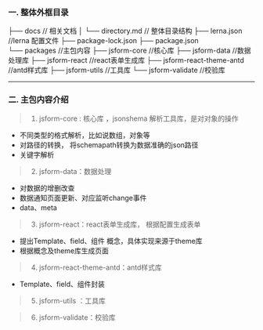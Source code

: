 ### 一.  整体外框目录

├── docs                      // 相关文档
│   └── directory.md              // 整体目录结构
├── lerna.json                //lerna 配置文件
├── package-lock.json
├── package.json  
└── packages 				  //主包内容
    ├── jsform-core				  //核心库
    ├── jsform-data				  //数据处理库
    ├── jsform-react			  //react表单生成库
    ├── jsform-react-theme-antd   //antd样式库
    ├── jsform-utils			  //工具库
    └── jsform-validate 		  //校验库
    
---- 
###  二. 主包内容介绍
 >  1.  jsform-core : 核心库 ，jsonshema 解析工具库，是对对象的操作
- 不同类型的格式解析，比如说数组，对象等
-  对路径的转换， 将schemapath转换为数据准确的json路径
-  关键字解析

> 2.  jsform-data：数据处理
-  对数据的增删改查
-  数据通知页面更新、对应监听change事件
- data、meta
> 3. jsform-react：react表单生成库， 根据配置生成表单
- 提出Template、field、组件 概念，具体实现来源于theme库
-  根据概念及theme库生成页面
> 4. jsform-react-theme-antd：antd样式库
- Template、field、组件封装
> 5. jsform-utils ：工具库

> 6. jsform-validate：校验库


